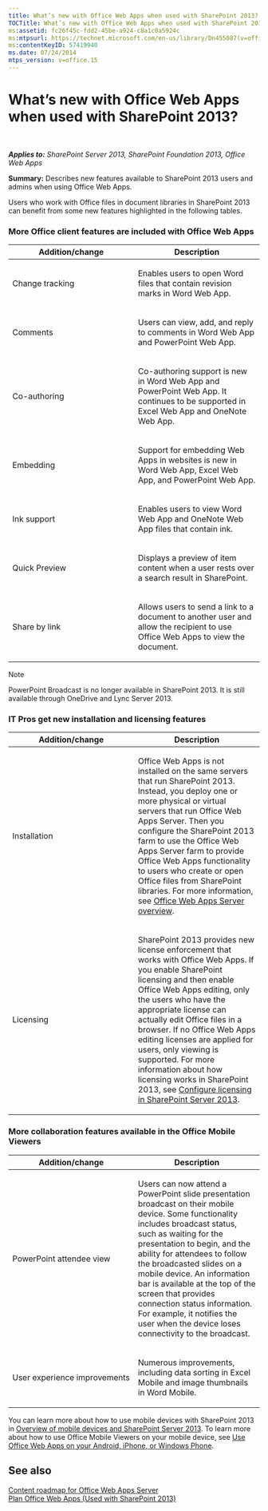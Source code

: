 ```yaml
---
title: What’s new with Office Web Apps when used with SharePoint 2013?
TOCTitle: What’s new with Office Web Apps when used with SharePoint 2013?
ms:assetid: fc26f45c-fdd2-45be-a924-c8a1c0a5924c
ms:mtpsurl: https://technet.microsoft.com/en-us/library/Dn455087(v=office.15)
ms:contentKeyID: 57419940
ms.date: 07/24/2014
mtps_version: v=office.15
---
```


# What’s new with Office Web Apps when used with SharePoint 2013?

 

_**Applies to:** SharePoint Server 2013, SharePoint Foundation 2013, Office Web Apps_


**Summary:** Describes new features available to SharePoint 2013 users and admins when using Office Web Apps.


Users who work with Office files in document libraries in SharePoint 2013 can benefit from some new features highlighted in the following tables.

### More Office client features are included with Office Web Apps

<table>
<colgroup>
<col style="width: 50%" />
<col style="width: 50%" />
</colgroup>
<thead>
<tr class="header">
<th>Addition/change</th>
<th>Description</th>
</tr>
</thead>
<tbody>
<tr class="odd">
<td><p>Change tracking</p></td>
<td><p>Enables users to open Word files that contain revision marks in Word Web App.</p></td>
</tr>
<tr class="even">
<td><p>Comments</p></td>
<td><p>Users can view, add, and reply to comments in Word Web App and PowerPoint Web App.</p></td>
</tr>
<tr class="odd">
<td><p>Co-authoring</p></td>
<td><p>Co-authoring support is new in Word Web App and PowerPoint Web App. It continues to be supported in Excel Web App and OneNote Web App.</p></td>
</tr>
<tr class="even">
<td><p>Embedding</p></td>
<td><p>Support for embedding Web Apps in websites is new in Word Web App, Excel Web App, and PowerPoint Web App.</p></td>
</tr>
<tr class="odd">
<td><p>Ink support</p></td>
<td><p>Enables users to view Word Web App and OneNote Web App files that contain ink.</p></td>
</tr>
<tr class="even">
<td><p>Quick Preview</p></td>
<td><p>Displays a preview of item content when a user rests over a search result in SharePoint.</p></td>
</tr>
<tr class="odd">
<td><p>Share by link</p></td>
<td><p>Allows users to send a link to a document to another user and allow the recipient to use Office Web Apps to view the document.</p></td>
</tr>
</tbody>
</table>



> [!NOTE]
> PowerPoint Broadcast is no longer available in SharePoint 2013. It is still available through OneDrive and Lync Server 2013.



### IT Pros get new installation and licensing features

<table>
<colgroup>
<col style="width: 50%" />
<col style="width: 50%" />
</colgroup>
<thead>
<tr class="header">
<th>Addition/change</th>
<th>Description</th>
</tr>
</thead>
<tbody>
<tr class="odd">
<td><p>Installation</p></td>
<td><p>Office Web Apps is not installed on the same servers that run SharePoint 2013. Instead, you deploy one or more physical or virtual servers that run Office Web Apps Server. Then you configure the SharePoint 2013 farm to use the Office Web Apps Server farm to provide Office Web Apps functionality to users who create or open Office files from SharePoint libraries. For more information, see <a href="office-web-apps-server-overview.md">Office Web Apps Server overview</a>.</p></td>
</tr>
<tr class="even">
<td><p>Licensing</p></td>
<td><p>SharePoint 2013 provides new license enforcement that works with Office Web Apps. If you enable SharePoint licensing and then enable Office Web Apps editing, only the users who have the appropriate license can actually edit Office files in a browser. If no Office Web Apps editing licenses are applied for users, only viewing is supported. For more information about how licensing works in SharePoint 2013, see <a href="https://technet.microsoft.com/en-us/library/jj219627(v=office.15)">Configure licensing in SharePoint Server 2013</a>.</p></td>
</tr>
</tbody>
</table>


### More collaboration features available in the Office Mobile Viewers

<table>
<colgroup>
<col style="width: 50%" />
<col style="width: 50%" />
</colgroup>
<thead>
<tr class="header">
<th>Addition/change</th>
<th>Description</th>
</tr>
</thead>
<tbody>
<tr class="odd">
<td><p>PowerPoint attendee view</p></td>
<td><p>Users can now attend a PowerPoint slide presentation broadcast on their mobile device. Some functionality includes broadcast status, such as waiting for the presentation to begin, and the ability for attendees to follow the broadcasted slides on a mobile device. An information bar is available at the top of the screen that provides connection status information. For example, it notifies the user when the device loses connectivity to the broadcast.</p></td>
</tr>
<tr class="even">
<td><p>User experience improvements</p></td>
<td><p>Numerous improvements, including data sorting in Excel Mobile and image thumbnails in Word Mobile.</p></td>
</tr>
</tbody>
</table>


You can learn more about how to use mobile devices with SharePoint 2013 in [Overview of mobile devices and SharePoint Server 2013](https://technet.microsoft.com/en-us/library/fp161351\(v=office.15\)). To learn more about how to use Office Mobile Viewers on your mobile device, see [Use Office Web Apps on your Android, iPhone, or Windows Phone](http://go.microsoft.com/fwlink/p/?linkid=271045).

## See also


[Content roadmap for Office Web Apps Server](content-roadmap-for-office-web-apps-server.md)  
[Plan Office Web Apps (Used with SharePoint 2013)](plan-office-web-apps-used-with-sharepoint-2013.md)  
  

[](plan-office-web-apps-used-with-sharepoint-2013.md)

